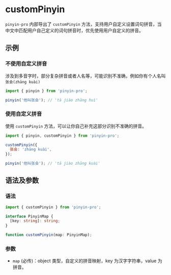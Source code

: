 # customPinyin <Badge type="tip" text="v3.4.0+" vertical="middle" />

`pinyin-pro` 内部导出了 `customPinyin` 方法，支持用户自定义设置词句拼音，当中文中匹配用户自己定义的词句拼音时，优先使用用户自定义的拼音。

## 示例

### 不使用自定义拼音

涉及到多音字时，部分复杂拼音或者人名等，可能识别不准确，例如你有个人名叫 `张会(zhāng kuài)`

```js
import { pinyin } from 'pinyin-pro';

pinyin('他叫张会'); // 'tā jiào zhāng huì'
```

### 使用自定义拼音

使用 `customPinyin` 方法，可以让你自己补充这部分识别不准确的拼音。

```js
import { pinyin, customPinyin } from 'pinyin-pro';

customPinyin({
  张会: 'zhāng kuài',
});

pinyin('他叫张会'); // 'tā jiào zhāng kuài'
```

## 语法及参数

### 语法

```ts
import { customPinyin } from 'pinyin-pro';

interface PinyinMap {
  [key: string]: string;
}

function customPinyin(map: PinyinMap);
```

### 参数

- `map` (必传)：object 类型，自定义的拼音映射，key 为汉字字符串，value 为拼音。
